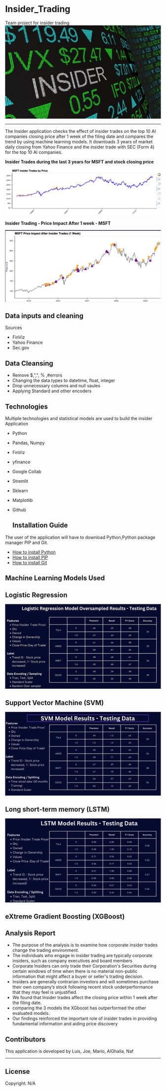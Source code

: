 # Insider_Trading
Team project for insider trading
<img src="./IMGS/insider.jpg">

---
The Insider application checks the effect of insider trades on the top 10 AI companies closing price after 1 week of the filing date and compares the trend by using machine learning models.
It downloads 3 years of market daily closing from Yahoo Finance and the insider trade with SEC (Form 4) for the top 10 AI companies.

**Insider Trades during the last 3 years for MSFT and stock closing price**

<img src="./IMGS/MSFT%20insider%20trades%20by%20price.png">

**Insider Trading - Price Impact After 1 week  - MSFT**

<img src="./IMGS/MSFT%20insider%20trading%20.png">


## Data inputs and cleaning 
Sources
* FinViz
* Yahoo Finance
* Sec.gov
## Data Cleansing
* Remove $,",", % ,#errors
* Changing the data types to datetime, float, integer
* Drop unnecessary columns and null vaules
* Applying Standard and other encoders

## Technologies
Multiple technologies and statistical models are used to build the insider Application
- Python
- Pandas, Numpy
- FinViz
- yfinance
- Google Collab
- Stremlit
- Sklearn
- Matplotlib
- Github

  ## Installation Guide

The user of the application will have to download Python,Python package manager PIP and Git.

   - [How to install Python](https://www.python.org/downloads/) 
   - [How to install PIP ](https://pip.pypa.io/en/stable/installation/) 
   - [How to install Git ](https://git-scm.com/book/en/v2/Getting-Started-Installing-Git) 

## Machine Learning Models Used

## Logistic Regression
<img src="./IMGS/LR%20model%20over%20sampling%20.png">



## Support Vector Machine (SVM)


<img src="./IMGS/SVM%20model.png">

## Long short-term memory (LSTM)


<img src="./IMGS/LSTM%20model.png">


## eXtreme Gradient Boosting (XGBoost)


## Analysis Report

* The purpose of the analysis is to examine how corporate insider trades change the trading environment.
* The individuals who engage in insider trading are typically corporate insiders, such as company executives and board members
* Corporate Insiders can only trade their Corporation's Securities during certain windows of time when there is no material non-public information that might affect a buyer or seller's trading decision.
* Insiders are generally contrarian investors and will sometimes purchase their own company’s stock following recent stock underperformance that they may feel is unjustified. 
* We found that Insider trades affect the closing price within 1 week after the filing date.
* comparing the 3 models the XGboost has outperformed the other evaluated models.
* Our findings reinforced the important role of insider trades in providing fundamental information and aiding price discovery

## Contributors

This application is developed by Luis, Joe, Mario, AlGhalia, Naf

---

## License

Copyright: N/A
